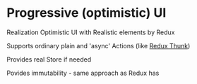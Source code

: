# Progressive (optimistic) UI

Realization Optimistic UI with Realistic elements by Redux

Supports ordinary plain and 'async' Actions (like [Redux Thunk](https://github.com/gaearon/redux-thunk))

Provides real Store if needed

Povides immutability - same approach as Redux has
